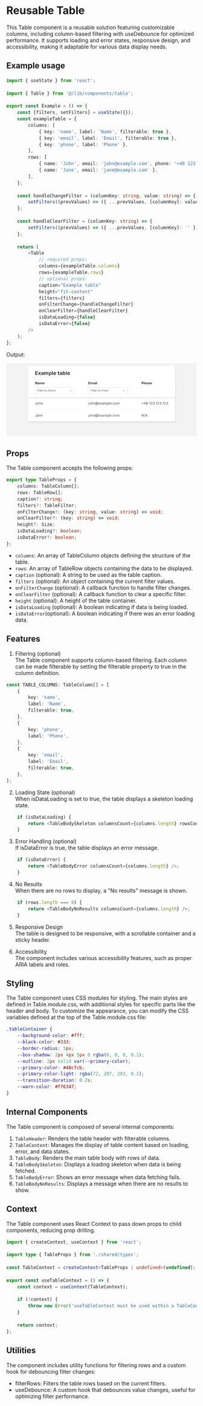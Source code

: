 # Reusable Table

This Table component is a reusable solution featuring customizable columns, including column-based filtering with useDebounce for optimized performance. It supports loading and error states, responsive design, and accessibility, making it adaptable for various data display needs.

## Example usage

```typescript
import { useState } from 'react';

import { Table } from '@/lib/components/table';

export const Example = () => {
	const [filters, setFilters] = useState({});
	const exampleTable = {
		columns: [
			{ key: 'name', label: 'Name', filterable: true },
			{ key: 'email', label: 'Email', filterable: true },
			{ key: 'phone', label: 'Phone' },
		],
		rows: [
			{ name: 'John', email: 'john@example.com', phone: '+48 123 123 123' },
			{ name: 'Jane', email: 'jane@example.com' },
		],
	};

	const handleChangeFilter = (columnKey: string, value: string) => {
		setFilters((prevValues) => ({ ...prevValues, [columnKey]: value }));
	};

	const handleClearFilter = (columnKey: string) => {
		setFilters((prevValues) => ({ ...prevValues, [columnKey]: '' }));
	};

	return (
		<Table
			// required props:
			columns={exampleTable.columns}
			rows={exampleTable.rows}
			// optional props:
			caption="Example table"
			height="fit-content"
			filters={filters}
			onFilterChange={handleChangeFilter}
			onClearFilter={handleClearFilter}
			isDataLoading={false}
			isDataError={false}
		/>
	);
};
```

Output:

![Example table](./public/example-table.png)

## Props

The Table component accepts the following props:

```typescript
export type TableProps = {
	columns: TableColumn[];
	rows: TableRow[];
	caption?: string;
	filters?: TableFilter;
	onFilterChange?: (key: string, value: string) => void;
	onClearFilter?: (key: string) => void;
	height?: Size;
	isDataLoading?: boolean;
	isDataError?: boolean;
};
```

- `columns`: An array of TableColumn objects defining the structure of the table.
- `rows`: An array of TableRow objects containing the data to be displayed.
- `caption` (optional): A string to be used as the table caption.
- `filters` (optional): An object containing the current filter values.
- `onFilterChange` (optional): A callback function to handle filter changes.
- `onClearFilter` (optional): A callback function to clear a specific filter.
- `height` (optional): A height of the table container.
- `isDataLoading` (optional): A boolean indicating if data is being loaded.
- `isDataError`(optional): A boolean indicating if there was an error loading data.

## Features

1. Filtering (optional)\
   The Table component supports column-based filtering. Each column can be made filterable by setting the filterable property to true in the column definition.

```typescript
const TABLE_COLUMNS: TableColumn[] = [
	{
		key: 'name',
		label: 'Name',
		filterable: true,
	},
	{
		key: 'phone',
		label: 'Phone',
	},
	{
		key: 'email',
		label: 'Email',
		filterable: true,
	},
];
```

2. Loading State (optional)\
   When isDataLoading is set to true, the table displays a skeleton loading state.

```typescript
	if (isDataLoading) {
		return <TableBodySkeleton columnsCount={columns.length} rowsCount={15} />;
	}
```

3. Error Handling (optional)\
   If isDataError is true, the table displays an error message.

```typescript
	if (isDataError) {
		return <TableBodyError columnsCount={columns.length} />;
	}
```

4. No Results\
   When there are no rows to display, a "No results" message is shown.

```typescript
	if (rows.length === 0) {
		return <TableBodyNoResults columnsCount={columns.length} />;
	}
```

5. Responsive Design\
   The table is designed to be responsive, with a scrollable container and a sticky header.

6. Accessibility\
   The component includes various accessibility features, such as proper ARIA labels and roles.

## Styling

The Table component uses CSS modules for styling. The main styles are defined in Table.module.css, with additional styles for specific parts like the header and body.
To customize the appearance, you can modify the CSS variables defined at the top of the Table.module.css file:

```css
.tableContainer {
	--background-color: #fff;
	--black-color: #333;
	--border-radius: 5px;
	--box-shadow: 2px 4px 5px 0 rgba(0, 0, 0, 0.1);
	--outline: 2px solid var(--primary-color);
	--primary-color: #48cfcb;
	--primary-color-light: rgba(72, 207, 203, 0.1);
	--transition-duration: 0.2s;
	--warn-color: #ff6347;
}
```

## Internal Components

The Table component is composed of several internal components:

1. `TableHeader`: Renders the table header with filterable columns.
2. `TableContent`: Manages the display of table content based on loading, error, and data states.
3. `TableBody`: Renders the main table body with rows of data.
4. `TableBodySkeleton`: Displays a loading skeleton when data is being fetched.
5. `TableBodyError`: Shows an error message when data fetching fails.
6. `TableBodyNoResults`: Displays a message when there are no results to show.

## Context

The Table component uses React Context to pass down props to child components, reducing prop drilling.

```typescript
import { createContext, useContext } from 'react';

import type { TableProps } from './shared/types';

const TableContext = createContext<TableProps | undefined>(undefined);

export const useTableContext = () => {
	const context = useContext(TableContext);

	if (!context) {
		throw new Error('useTableContext must be used within a TableContextProvider');
	}

	return context;
};
```

## Utilities

The component includes utility functions for filtering rows and a custom hook for debouncing filter changes:

- filterRows: Filters the table rows based on the current filters.
- useDebounce: A custom hook that debounces value changes, useful for optimizing filter performance.
